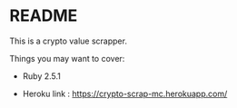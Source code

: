 # README

This is a crypto value scrapper.

Things you may want to cover:

* Ruby 2.5.1

* Heroku link : https://crypto-scrap-mc.herokuapp.com/

